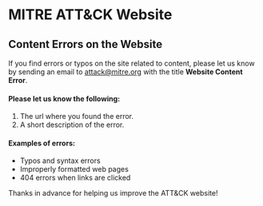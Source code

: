 # MITRE ATT&amp;CK Website

## Content Errors on the Website
If you find errors or typos on the site related to content, please let us know by sending an email to attack@mitre.org with the title **Website Content Error**.

#### Please let us know the following:
1. The url where you found the error.
2. A short description of the error.

#### Examples of errors:
* Typos and syntax errors
* Improperly formatted web pages
* 404 errors when links are clicked

Thanks in advance for helping us improve the ATT&CK website!
